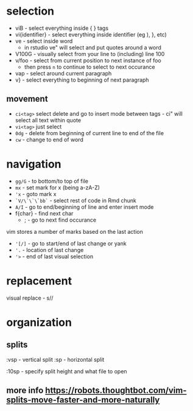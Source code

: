 # selection
* viB - select everything inside { } tags
* vi{identifier} - select everything inside identifier (eg ), }, etc)
* ve - select inside word
    - in rstudio ve" will select and put quotes around a word
* V100G - visually select from your line to (including) line 100
* v/foo - select from current position to next instance of foo
  - then press `n` to continue to select to next occurance
* vap - select around current paragraph
* v} - select everything to beginning of next paragraph

## movement
* `ci<tag>` select delete and go to insert mode between tags - ci" will select all text within quote
* `vi<tag>` just select
* `0dg` - delete from beginning of current line to end of the file
* `cw` - change to end of word

# navigation
* `gg/G` - to bottom/to top of file
* `mx` - set mark for x (being a-zA-Z)
* `'x` - goto mark x
* `` `V/\`\`\`bb` `` - select rest of code in Rmd chunk
* `A/I` - go to end/beginning of line and enter insert mode
* f{char} - find next char
	* ; - go to next find occurance

vim stores a number of marks based on the last action

* `'[/]` - go to start/end of last change or yank    
* `'.` - location of last change
* `'>` - end of last visual selection

# replacement
visual replace - s/<existing>/<replacement>

# organization
## splits
:vsp - vertical split
:sp - horizontal split

:10sp <filename> - specify split height and what file to open
## more info https://robots.thoughtbot.com/vim-splits-move-faster-and-more-naturally
